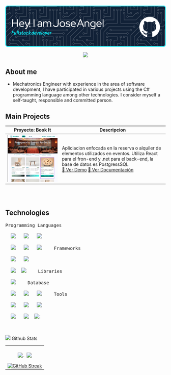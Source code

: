 ![Header](./images/github-header-image-left.png)
<div align="center">
  <img src="https://media.giphy.com/media/v1.Y2lkPTc5MGI3NjExcGN2NWp3MXQ3aHNtNG9rOHd2ZTgxbzFkM2l5NHh2dmZnMnd0dXI5MCZlcD12MV9zdGlja2Vyc19zZWFyY2gmY3Q9cw/SHjOSDkKZ18qOHA5B5/giphy.gif" width="200"/>
</div>


## About me
- Mechatronics Engineer with experience in the area of ​​software development, I have participated in various projects using the C# programming language among other technologies. I consider myself a self-taught, responsible and committed person.

## Main Projects

| Proyecto: **Book It** | Descripcion|
|----------------------|-------------|
|<img src="./images/imagen-proyecto-bookIt.png" alt="Imagen" style="width: 500px;"/>|Apliciacion enfocada en la reserva o alquiler de elementos utilizados en eventos. Utiliza React para el fron-end y .net para el back-end, la base de datos es PostgressSQL <br>  [🚀 Ver Demo](#)  [📄 Ver Documentación](https://jose-angell.github.io/EventReservationAppDocs/)|




<br><br>
## Technologies
<kbd>
<kbd>Programming Languages</kbd>
<br>
<br>&nbsp;
<img width="30px" src="https://cdn.jsdelivr.net/gh/devicons/devicon/icons/csharp/csharp-original.svg" /> &nbsp;
<img width="30px" src="https://cdn.jsdelivr.net/gh/devicons/devicon/icons/javascript/javascript-original.svg" /> &nbsp;
<img width="30px" src="https://cdn.jsdelivr.net/gh/devicons/devicon/icons/python/python-original.svg" /> &nbsp;
<br>
<br>&nbsp;
 <img width="30px" src="https://www.vectorlogo.zone/logos/typescriptlang/typescriptlang-icon.svg" /> &nbsp;
<img width="30px" src="https://www.vectorlogo.zone/logos/w3_html5/w3_html5-icon.svg" /> &nbsp;
<img width="30px" src="https://www.vectorlogo.zone/logos/w3_css/w3_css-icon.svg" /> &nbsp;
</kbd>&nbsp;&nbsp;
<kbd>
<kbd>Frameworks</kbd>
<br>
<br>&nbsp;
<img width="30px" src="https://www.vectorlogo.zone/logos/dotnet/dotnet-tile.svg" /> &nbsp;
<img width="30px" src="https://www.vectorlogo.zone/logos/angular/angular-icon.svg" />&nbsp;
 <br>
<br>&nbsp;
<img width="30px" src="https://www.vectorlogo.zone/logos/reactjs/reactjs-icon.svg" />&nbsp;
<img width="30px" src="https://www.vectorlogo.zone/logos/getbootstrap/getbootstrap-icon.svg" /> &nbsp;
</kbd>&nbsp;&nbsp;
<kbd>
<kbd>Libraries</kbd>
<br>
<br>&nbsp;
<img width="30px" src="https://www.vectorlogo.zone/logos/jquery/jquery-icon.svg" /> &nbsp;
</kbd>&nbsp;&nbsp;
<kbd>
<kbd>Database</kbd>
<br>
<br>&nbsp;
<img width="30px" src="https://www.vectorlogo.zone/logos/mysql/mysql-icon.svg" /> &nbsp;
<img width="30px" src="https://www.vectorlogo.zone/logos/mongodb/mongodb-icon.svg" /> &nbsp;
<img width="30px" src="https://www.vectorlogo.zone/logos/postgresql/postgresql-icon.svg" /> &nbsp;
</kbd>&nbsp;&nbsp;
<kbd>
<kbd>Tools</kbd>
<br>
<br> &nbsp;
<img width="30px" src="https://www.vectorlogo.zone/logos/visualstudio_code/visualstudio_code-icon.svg" /> &nbsp;
<img width="30px" src="https://www.vectorlogo.zone/logos/git-scm/git-scm-icon.svg" /> &nbsp;
<img width="30px" src="https://www.vectorlogo.zone/logos/gitlab/gitlab-icon.svg" /> &nbsp;
 <br>
<br>&nbsp;
<img width="30px" src="https://www.vectorlogo.zone/logos/jupyter/jupyter-icon.svg" /> &nbsp;
<img width="30px" src="https://www.vectorlogo.zone/logos/docker/docker-icon.svg" />&nbsp;
<img width="30px" src="https://www.vectorlogo.zone/logos/getpostman/getpostman-icon.svg" /> &nbsp;
</kbd>

<br><br>
<picture> <img src = "https://github.com/7oSkaaa/7oSkaaa/blob/main/Images/Statistics.gif?raw=true" width = 30px>  </picture> Github Stats
<table align="center" width="100%">
<tr  >
<td width="100%" align="center">
<br>
<a href="https://github.com/jose-angell">
<img height="180em" align="center" src="https://github-readme-stats.vercel.app/api?username=jose-angell&theme=highcontrast&show_icons=true&count_private=true" />
</a>&nbsp;
<a href="https://github.com/jose-angell">
<img height="180em" align="center" src="https://github-readme-stats.vercel.app/api/top-langs?username=jose-angell&theme=highcontrast&layout=compact&card_width=320" />
</a>
<br><br>  
<a href="https://git.io/streak-stats"><img src="https://streak-stats.demolab.com?user=jose-angell&theme=highcontrast&border_radius=5.6&mode=weekly&card_width=550&card_height=200" alt="GitHub Streak" /></a>
<br>
</td>
</tr>
</table>
